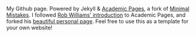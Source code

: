 My Github page. Powered by Jekyll & [Academic Pages](https://github.com/academicpages/academicpages.github.io), a fork of [Minimal Mistakes](https://mmistakes.github.io/minimal-mistakes/). I followed [Rob Williams' introduction](https://jayrobwilliams.com/posts/2020/06/academic-website/) to Academic Pages, and  forked his [beautiful personal page](https://github.com/jayrobwilliams/jayrobwilliams.github.io). Feel free to use this as a template for your own website!
